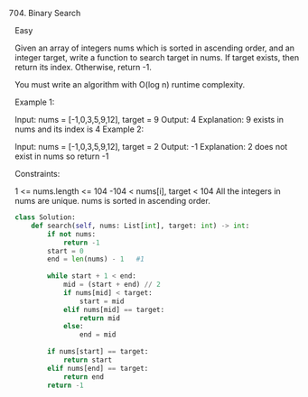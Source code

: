 704. Binary Search

Easy

Given an array of integers nums which is sorted in ascending order, and an integer target, write a function to search target in nums. If target exists, then return its index. Otherwise, return -1.

You must write an algorithm with O(log n) runtime complexity.

 

Example 1:

Input: nums = [-1,0,3,5,9,12], target = 9
Output: 4
Explanation: 9 exists in nums and its index is 4
Example 2:

Input: nums = [-1,0,3,5,9,12], target = 2
Output: -1
Explanation: 2 does not exist in nums so return -1
 

Constraints:

1 <= nums.length <= 104
-104 < nums[i], target < 104
All the integers in nums are unique.
nums is sorted in ascending order.

```python
class Solution:
    def search(self, nums: List[int], target: int) -> int:
        if not nums:
            return -1
        start = 0  
        end = len(nums) - 1   #1
    
        while start + 1 < end:
            mid = (start + end) // 2
            if nums[mid] < target:
                start = mid
            elif nums[mid] == target:
                return mid
            else: 
                end = mid
        
        if nums[start] == target:
            return start
        elif nums[end] == target:
            return end
        return -1
```
